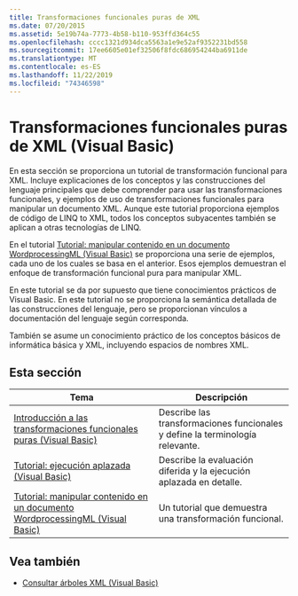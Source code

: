 ```yaml
---
title: Transformaciones funcionales puras de XML
ms.date: 07/20/2015
ms.assetid: 5e19b74a-7773-4b58-b110-953ffd364c55
ms.openlocfilehash: cccc1321d934dca5563a1e9e52af9352231bd558
ms.sourcegitcommit: 17ee6605e01ef32506f8fdc686954244ba6911de
ms.translationtype: MT
ms.contentlocale: es-ES
ms.lasthandoff: 11/22/2019
ms.locfileid: "74346598"
---
```

# <a name="pure-functional-transformations-of-xml-visual-basic"></a>Transformaciones funcionales puras de XML (Visual Basic)
En esta sección se proporciona un tutorial de transformación funcional para XML. Incluye explicaciones de los conceptos y las construcciones del lenguaje principales que debe comprender para usar las transformaciones funcionales, y ejemplos de uso de transformaciones funcionales para manipular un documento XML. Aunque este tutorial proporciona ejemplos de código de LINQ to XML, todos los conceptos subyacentes también se aplican a otras tecnologías de LINQ.  
  
 En el tutorial [Tutorial: manipular contenido en un documento WordprocessingML (Visual Basic)](../../../../visual-basic/programming-guide/concepts/linq/tutorial-manipulating-content-in-a-wordprocessingml-document.md) se proporciona una serie de ejemplos, cada uno de los cuales se basa en el anterior. Esos ejemplos demuestran el enfoque de transformación funcional pura para manipular XML.  
  
 En este tutorial se da por supuesto que tiene conocimientos prácticos de Visual Basic. En este tutorial no se proporciona la semántica detallada de las construcciones del lenguaje, pero se proporcionan vínculos a documentación del lenguaje según corresponda.  
  
 También se asume un conocimiento práctico de los conceptos básicos de informática básica y XML, incluyendo espacios de nombres XML.  
  
## <a name="in-this-section"></a>Esta sección  
  
|Tema|Descripción|  
|-----------|-----------------|  
|[Introducción a las transformaciones funcionales puras (Visual Basic)](../../../../visual-basic/programming-guide/concepts/linq/introduction-to-pure-functional-transformations.md)|Describe las transformaciones funcionales y define la terminología relevante.|  
|[Tutorial: ejecución aplazada (Visual Basic)](../../../../visual-basic/programming-guide/concepts/linq/tutorial-deferred-execution.md)|Describe la evaluación diferida y la ejecución aplazada en detalle.|  
|[Tutorial: manipular contenido en un documento WordprocessingML (Visual Basic)](../../../../visual-basic/programming-guide/concepts/linq/tutorial-manipulating-content-in-a-wordprocessingml-document.md)|Un tutorial que demuestra una transformación funcional.|  
  
## <a name="see-also"></a>Vea también

- [Consultar árboles XML (Visual Basic)](../../../../visual-basic/programming-guide/concepts/linq/querying-xml-trees.md)
